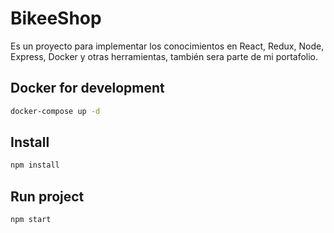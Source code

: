 # BikeeShop
Es un proyecto para implementar los conocimientos en React, Redux, Node, Express, Docker y otras herramientas, también sera parte de mi portafolio.

## Docker for development
```bash
docker-compose up -d
```

## Install

```bash
npm install
```

## Run project

```bash
npm start
```